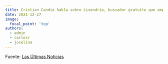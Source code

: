 ```yaml
---
title: Cristian Candia habla sobre Lixandria, buscador gratuito que amplía abanico de opciones de estudio basado en inteligencia artificial.
date: 2021-12-27
image:
  focal_point: 'top'
authors:
  - admin 
  - carlosr
  - joselina
---
```


Fuente: [Las Últimas Noticias](https://www.lun.com/Pages/NewsDetail.aspx?dt=2021-12-29&SupplementId=0&BodyID=0&PaginaId=30&r=w)
